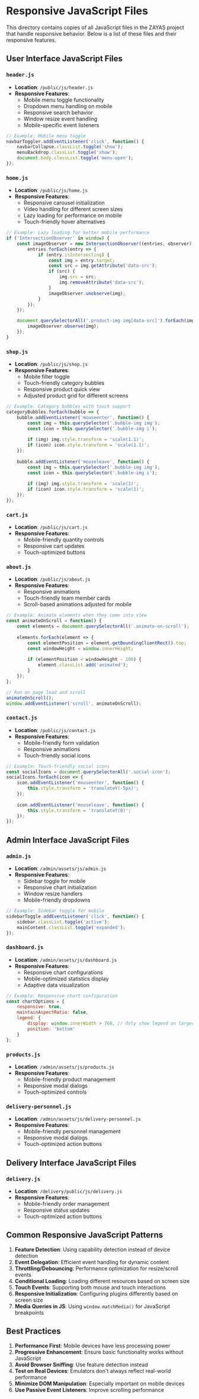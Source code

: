 # Responsive JavaScript Files

This directory contains copies of all JavaScript files in the ZAYAS project that handle responsive behavior. Below is a list of these files and their responsive features.

## User Interface JavaScript Files

### `header.js`
- **Location**: `/public/js/header.js`
- **Responsive Features**:
  - Mobile menu toggle functionality
  - Dropdown menu handling on mobile
  - Responsive search behavior
  - Window resize event handling
  - Mobile-specific event listeners

```javascript
// Example: Mobile menu toggle
navbarToggler.addEventListener('click', function() {
    navbarCollapse.classList.toggle('show');
    menuBackdrop.classList.toggle('show');
    document.body.classList.toggle('menu-open');
});
```

### `home.js`
- **Location**: `/public/js/home.js`
- **Responsive Features**:
  - Responsive carousel initialization
  - Video handling for different screen sizes
  - Lazy loading for performance on mobile
  - Touch-friendly hover alternatives

```javascript
// Example: Lazy loading for better mobile performance
if ('IntersectionObserver' in window) {
    const imageObserver = new IntersectionObserver((entries, observer) => {
        entries.forEach(entry => {
            if (entry.isIntersecting) {
                const img = entry.target;
                const src = img.getAttribute('data-src');
                if (src) {
                    img.src = src;
                    img.removeAttribute('data-src');
                }
                imageObserver.unobserve(img);
            }
        });
    });

    document.querySelectorAll('.product-img img[data-src]').forEach(img => {
        imageObserver.observe(img);
    });
}
```

### `shop.js`
- **Location**: `/public/js/shop.js`
- **Responsive Features**:
  - Mobile filter toggle
  - Touch-friendly category bubbles
  - Responsive product quick view
  - Adjusted product grid for different screens

```javascript
// Example: Category bubbles with touch support
categoryBubbles.forEach(bubble => {
    bubble.addEventListener('mouseenter', function() {
        const img = this.querySelector('.bubble-img img');
        const icon = this.querySelector('.bubble-img i');
        
        if (img) img.style.transform = 'scale(1.1)';
        if (icon) icon.style.transform = 'scale(1.1)';
    });
    
    bubble.addEventListener('mouseleave', function() {
        const img = this.querySelector('.bubble-img img');
        const icon = this.querySelector('.bubble-img i');
        
        if (img) img.style.transform = 'scale(1)';
        if (icon) icon.style.transform = 'scale(1)';
    });
});
```

### `cart.js`
- **Location**: `/public/js/cart.js`
- **Responsive Features**:
  - Mobile-friendly quantity controls
  - Responsive cart updates
  - Touch-optimized buttons

### `about.js`
- **Location**: `/public/js/about.js`
- **Responsive Features**:
  - Responsive animations
  - Touch-friendly team member cards
  - Scroll-based animations adjusted for mobile

```javascript
// Example: Animate elements when they come into view
const animateOnScroll = function() {
    const elements = document.querySelectorAll('.animate-on-scroll');
    
    elements.forEach(element => {
        const elementPosition = element.getBoundingClientRect().top;
        const windowHeight = window.innerHeight;
        
        if (elementPosition < windowHeight - 100) {
            element.classList.add('animated');
        }
    });
};

// Run on page load and scroll
animateOnScroll();
window.addEventListener('scroll', animateOnScroll);
```

### `contact.js`
- **Location**: `/public/js/contact.js`
- **Responsive Features**:
  - Mobile-friendly form validation
  - Responsive animations
  - Touch-friendly social icons

```javascript
// Example: Touch-friendly social icons
const socialIcons = document.querySelectorAll('.social-icon');
socialIcons.forEach(icon => {
    icon.addEventListener('mouseenter', function() {
        this.style.transform = 'translateY(-5px)';
    });
    
    icon.addEventListener('mouseleave', function() {
        this.style.transform = 'translateY(0)';
    });
});
```

## Admin Interface JavaScript Files

### `admin.js`
- **Location**: `/admin/assets/js/admin.js`
- **Responsive Features**:
  - Sidebar toggle for mobile
  - Responsive chart initialization
  - Window resize handlers
  - Mobile-friendly dropdowns

```javascript
// Example: Sidebar toggle for mobile
sidebarToggle.addEventListener('click', function() {
    sidebar.classList.toggle('active');
    mainContent.classList.toggle('expanded');
});
```

### `dashboard.js`
- **Location**: `/admin/assets/js/dashboard.js`
- **Responsive Features**:
  - Responsive chart configurations
  - Mobile-optimized statistics display
  - Adaptive data visualization

```javascript
// Example: Responsive chart configuration
const chartOptions = {
    responsive: true,
    maintainAspectRatio: false,
    legend: {
        display: window.innerWidth > 768, // Only show legend on larger screens
        position: 'bottom'
    }
};
```

### `products.js`
- **Location**: `/admin/assets/js/products.js`
- **Responsive Features**:
  - Mobile-friendly product management
  - Responsive modal dialogs
  - Touch-optimized controls

### `delivery-personnel.js`
- **Location**: `/admin/assets/js/delivery-personnel.js`
- **Responsive Features**:
  - Mobile-friendly personnel management
  - Responsive modal dialogs
  - Touch-optimized action buttons

## Delivery Interface JavaScript Files

### `delivery.js`
- **Location**: `/delivery/public/js/delivery.js`
- **Responsive Features**:
  - Mobile-friendly order management
  - Responsive status updates
  - Touch-optimized action buttons

## Common Responsive JavaScript Patterns

1. **Feature Detection**: Using capability detection instead of device detection
2. **Event Delegation**: Efficient event handling for dynamic content
3. **Throttling/Debouncing**: Performance optimization for resize/scroll events
4. **Conditional Loading**: Loading different resources based on screen size
5. **Touch Events**: Supporting both mouse and touch interactions
6. **Responsive Initialization**: Configuring plugins differently based on screen size
7. **Media Queries in JS**: Using `window.matchMedia()` for JavaScript breakpoints

## Best Practices

1. **Performance First**: Mobile devices have less processing power
2. **Progressive Enhancement**: Ensure basic functionality works without JavaScript
3. **Avoid Browser Sniffing**: Use feature detection instead
4. **Test on Real Devices**: Emulators don't always reflect real-world performance
5. **Minimize DOM Manipulation**: Especially important on mobile devices
6. **Use Passive Event Listeners**: Improve scrolling performance
